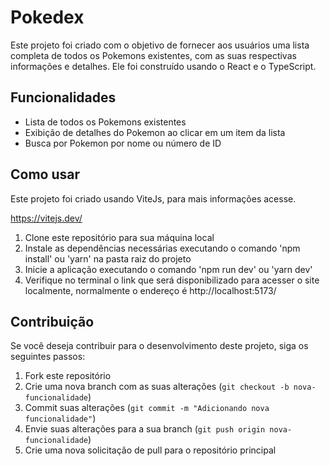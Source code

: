 # Pokedex

Este projeto foi criado com o objetivo de fornecer aos usuários uma lista completa de todos os Pokemons existentes, com as suas respectivas informações e detalhes. Ele foi construído usando o React e o TypeScript.

## Funcionalidades
- Lista de todos os Pokemons existentes
- Exibição de detalhes do Pokemon ao clicar em um item da lista
- Busca por Pokemon por nome ou número de ID

## Como usar

Este projeto foi criado usando ViteJs, para mais informações acesse.

https://vitejs.dev/

1. Clone este repositório para sua máquina local
2. Instale as dependências necessárias executando o comando 'npm install' ou 'yarn' na pasta raiz do projeto
3. Inicie a aplicação executando o comando 'npm run dev' ou 'yarn dev'
4. Verifique no terminal o link que será disponibilizado para acesser o site localmente, normalmente o endereço é http://localhost:5173/

## Contribuição
Se você deseja contribuir para o desenvolvimento deste projeto, siga os seguintes passos:
1. Fork este repositório
2. Crie uma nova branch com as suas alterações (`git checkout -b nova-funcionalidade`)
3. Commit suas alterações (`git commit -m "Adicionando nova funcionalidade"`)
4. Envie suas alterações para a sua branch (`git push origin nova-funcionalidade`)
5. Crie uma nova solicitação de pull para o repositório principal
